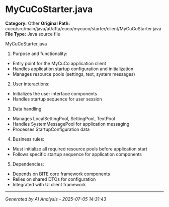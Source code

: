 # MyCuCoStarter.java

**Category:** Other
**Original Path:** cuco/src/main/java/at/a1ta/cuco/mycuco/starter/client/MyCuCoStarter.java
**File Type:** Java source file

MyCuCoStarter.java
1. Purpose and functionality:
- Entry point for the MyCuCo application client
- Handles application startup configuration and initialization
- Manages resource pools (settings, text, system messages)

2. User interactions:
- Initializes the user interface components
- Handles startup sequence for user session

3. Data handling:
- Manages LocalSettingPool, SettingPool, TextPool
- Handles SystemMessagePool for application messaging
- Processes StartupConfiguration data

4. Business rules:
- Must initialize all required resource pools before application start
- Follows specific startup sequence for application components

5. Dependencies:
- Depends on BITE core framework components
- Relies on shared DTOs for configuration
- Integrated with UI client framework

---
*Generated by AI Analysis - 2025-07-05 14:31:43*
